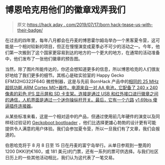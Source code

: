 # 博恩哈克用他们的徽章戏弄我们

> 原文:[https://hack aday . com/2019/07/17/born hack-tease-us-with-their-badge/](https://hackaday.com/2019/07/17/bornhack-tease-us-with-their-badge/)

在过去的四年里，每年八月都会在丹麦的博恩霍尔姆岛举办一个黑客夏令营，这可能是一个相对较新的项目，但正在慢慢演变成夏季必不可少的活动之一。今年，他们第一次搬到了这个国家更容易到达的地方的一个更大的地方，在通常的活动准备中，他们发布了一张他们徽章的预告图。

当然，除了图片所能传达的，你还会想知道更多的信息，所以博恩哈克的人们很友好地给了我们更多的细节。其核心是硅实验室的 Happy Gecko EFM32HG322F64G 微控制器，这是与先前 BornHack 产品中的[相同的 25 MHz 超低功耗 ARM Cortex M0+器件。电源来自一对 AA 电池，它配备了 240 x 240 像素的彩色 IPS 显示屏和 SD 卡支架。连接是通过 USB 和红外接口进行徽章之间的通信，人机界面是通过一个迷你操纵杆开关。最后，它有一个六路](https://hackaday.com/2017/08/15/the-latest-hacker-camp-badge-comes-from-bornhack/) [v1.69bis 傻逼插件连接器](https://hackaday.com/2019/03/20/introducing-the-shitty-add-on-v1-69bis-standard/)。

从某些标准来看，这是一个相对适中的产品，但通过使用前几年硬件的演变以及同样经过验证的 [Geckoboot bootloader](https://github.com/flummer/geckoboot) ，他们比选择更雄心勃勃的设计更有可能提供令人满意的用户体验。我们会参加夏令营，所以一旦我们有了文章，我们会报道的。

伯恩哈克将于 8 月 8 日至 15 日在丹麦的富宁岛举行。从单日参观到一整周的 1200 DKK(约€160，或 181 美元)的门票，还有一系列的票可供选择。与我们社区日历上的一些其他活动相比，我们认为这代表了一笔交易。